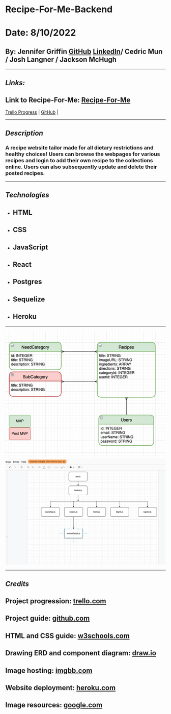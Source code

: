 # Recipe-For-Me-Backend

# Date: 8/10/2022

## By: Jennifer Griffin [GitHub](https://github.com/jengriffin) [LinkedIn](https://www.linkedin.com/in/jennifer-griffin-12/)/ Cedric Mun / Josh Langner / Jackson McHugh

---

## **_Links:_**

## Link to Recipe-For-Me: [Recipe-For-Me]()

[Trello Progress](https://trello.com/b/DfpSJLep/recipes-for-me) | [GitHub](https://github.com/Aonmonomer/Recipe-For-Me-Backend) |

---

## **_Description_**

### A recipe website tailor made for all dietary restrictions and healthy choices! Users can browse the webpages for various recipes and login to add their own recipe to the collections online. Users can also subsequently update and delete their posted recipes.

---

## **_Technologies_**

- ## HTML
- ## CSS
- ## JavaScript
- ## React
- ## Postgres
- ## Sequelize
- ## Heroku

---

![ERD](ERD.png)
![ComponentDiagram](ComponentDiagram.png)

---

## **_Credits_**

## Project progression: [trello.com](https://trello.com/b/DfpSJLep/pern-application)

## Project guide: [github.com](https://github.com/Aonmonomer/Recipe-For-Me-Backend)

## HTML and CSS guide: [w3schools.com](https://www.w3schools.com/)

## Drawing ERD and component diagram: [draw.io](https://app.diagrams.net/)

## Image hosting: [imgbb.com](https://imgbb.com/)

## Website deployment: [heroku.com](https://dashboard.heroku.com)

## Image resources: [google.com](https://www.google.com/)
